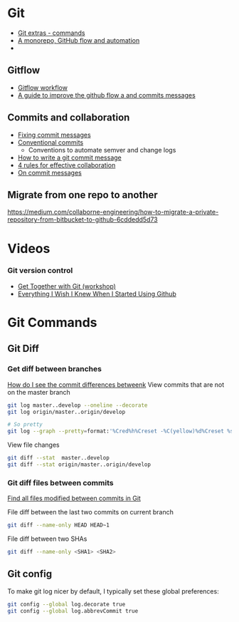 # Git

- [Git extras - commands](https://github.com/tj/git-extras/blob/master/Commands.md)
- [A monorepo, GitHub flow and automation](https://hackernoon.com/a-monorepo-github-flow-and-automation-ftw-c41a2d9c48bb)
- [](https://whatthecommit.com/)


## Gitflow

- [Gitflow workflow](https://www.atlassian.com/git/tutorials/comparing-workflows/gitflow-workflow)
- [A guide to improve the github flow a and commits messages](https://medium.com/@roalcantara/a-guide-to-improve-the-git-hub-flow-and-commits-messages-b495461e1115)


## Commits and collaboration

- [Fixing commit messages](https://gist.github.com/billyxs/435bc1db0eac9eac722705a490192cb6)
- [Conventional commits](https://conventionalcommits.org/)
  - Conventions to automate semver and change logs
- [How to write a git commit message](https://chris.beams.io/posts/git-commit/)
- [4 rules for effective collaboration](https://github.com/salemove/github-review-helper/blob/master/doc/rules.md#four-rules-for-effective-collaboration)
- [On commit messages](http://who-t.blogspot.com.ee/2009/12/on-commit-messages.html)

## Migrate from one repo to another

https://medium.com/collaborne-engineering/how-to-migrate-a-private-repository-from-bitbucket-to-github-6cddedd5d73

# Videos

### Git version control

+ [Get Together with Git (workshop)](https://teamtreehouse.com/library/get-together-with-git)
+ [Everything I Wish I Knew When I Started Using Github](https://youtu.be/KDUtjZHIx44)


# Git Commands

## Git Diff

### Get diff between branches
[How do I see the commit differences betweenk](https://stackoverflow.com/questions/13965391/how-do-i-see-the-commit-differences-between-branches-in-git)
View commits that are not on the master branch

```bash
git log master..develop --oneline --decorate
git log origin/master..origin/develop

# So pretty
git log --graph --pretty=format:'%Cred%h%Creset -%C(yellow)%d%Creset %s %Cgreen(%cr)%Creset' --abbrev-commit --date=relative master..branch-X
```

View file changes

```bash
git diff --stat  master..develop
git diff --stat origin/master..origin/develop
```

### Git diff files between commits
[Find all files modified between commits in Git](https://coderwall.com/p/lz0uva/find-all-files-modified-between-commits-in-git)

File diff between the last two commits on current branch
```bash
git diff --name-only HEAD HEAD~1
```

File diff between two SHAs
```bash
git diff --name-only <SHA1> <SHA2> 
```


## Git config

To make git log nicer by default, I typically set these global preferences:

```bash
git config --global log.decorate true
git config --global log.abbrevCommit true
```

